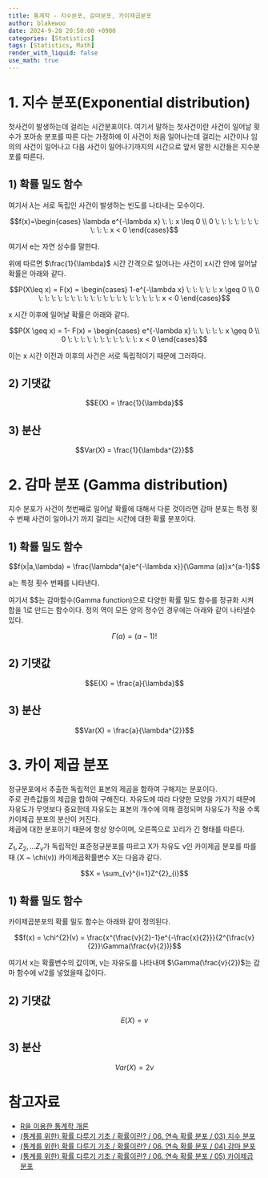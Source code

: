 ```yaml
---
title: 통계학 - 지수분포, 감마분포, 카이제곱분포
author: blakewoo
date: 2024-9-28 20:50:00 +0900
categories: [Statistics]
tags: [Statistics, Math]
render_with_liquid: false
use_math: true
---
```


# 1. 지수 분포(Exponential distribution)
첫사건이 발생하는데 걸리는 시간분포이다. 여기서 말하는 첫사건이란 사건이 일어날 횟수가
포아송 분포를 따른 다는 가정하에 이 사건이 처음 일어나는데 걸리는 시간이나 임의의 사건이 일어나고
다음 사건이 일어나기까지의 시간으로 앞서 말한 시간들은 지수분포를 따른다.

## 1) 확률 밀도 함수
여기서 $\lambda$는 서로 독립인 사건이 발생하는 빈도를 나타내는 모수이다.

$$f(x)=\begin{cases}
\lambda e^{-\lambda x} \: \:  x \leq 0 \\
0 \: \: \: \: \: \: \: \: \: \:  x < 0
\end{cases}$$

여기서 e는 자연 상수를 말한다.

위에 따르면 $\frac{1}{\lambda}$ 시간 간격으로 일어나는 사건이 x시간 안에
일어날 확률은 아래와 같다.

$$P(X\leq x) = F(x) = \begin{cases}
1-e^{-\lambda x} \: \: \: \: \:  x \geq 0 \\
0 \: \: \: \: \: \: \: \: \: \: \: \: \: \: \: \: \: \: \:  x < 0
\end{cases}$$

x 시간 이후에 일어날 확률은 아래와 같다.

$$P(X \geq x) = 1- F(x) = \begin{cases}
e^{-\lambda x} \: \: \: \: \:  x \geq 0 \\
0 \: \: \: \: \: \: \: \: \: \: \: x < 0
\end{cases}$$

이는 x 시간 이전과 이후의 사건은 서로 독립적이기 때문에 그러하다.

## 2) 기댓값

$$E(X) = \frac{1}{\lambda}$$

## 3) 분산

$$Var(X) = \frac{1}{\lambda^{2}}$$

# 2. 감마 분포 (Gamma distribution)
지수 분포가 사건이 첫번째로 일어날 확률에 대해서 다룬 것이라면 감마 분포는
특정 횟수 번째 사건이 일어나기 까지 걸리는 시간에 대한 확률 분포이다.

## 1) 확률 밀도 함수
$$f(x|a,\lambda) = \frac{\lambda^{a}e^{-\lambda x}}{\Gamma (a)}x^{a-1}$$

a는 특정 횟수 번째를 나타낸다.

여기서 $$는 감마함수(Gamma function)으로 다양한 확률 밀도 함수를
정규화 시켜 합을 1로 만드는 함수이다. 정의 역이 모든 양의 정수인 경우에는
아래와 같이 나타낼수 있다.

$$\Gamma (a) = (a-1)!$$

## 2) 기댓값
$$E(X) = \frac{a}{\lambda}$$

## 3) 분산
$$Var(X) = \frac{a}{\lambda^{2}}$$


# 3. 카이 제곱 분포
정규분포에서 추출한 독립적인 표본의 제곱을 합하여 구해지는 분포이다.   
주로 관측값들의 제곱을 합하여 구해진다. 자유도에 따라 다양한 모양을 가지기 때문에
자유도가 무엇보다 중요한데 자유도는 표본의 개수에 의해 결정되며 자유도가 작을 수록 카이제곱 분포의 분산이 커진다.   
제곱에 대한 분포이기 때문에 항상 양수이며, 오른쪽으로 꼬리가 긴 형태를 따른다.

$Z_{1},Z_{2},...Z_{v}$가 독립적인 표준정규분포를 따르고 X가 자유도 v인 카이제곱 분포를
따를때 (X ~ \chi(v)) 카이제곱확률변수 X는 다음과 같다.

$$X = \sum_{v}^{i=1}Z^{2}_{i}$$ 

## 1) 확률 밀도 함수

카이제곱분포의 확률 밀도 함수는 아래와 같이 정의된다.

$$f(x) = \chi^{2}(v) = \frac{x^{\frac{v}{2}-1}e^{-\frac{x}{2}}}{2^{\frac{v}{2}}\Gamma(\frac{v}{2})}$$

여기서 x는 확률변수의 값이며, v는 자유도를 나타내며 $\Gamma(\frac{v}{2})$는 감마 함수에 v/2를 넣었을때 값이다.

## 2) 기댓값
$$E(X) = v$$

## 3) 분산
$$Var(X) = 2v$$



# 참고자료
- [R을 이용한 통계학 개론](https://www.kmooc.kr/view/course/detail/5086?tm=20240914182522)
- [(통계를 위한) 확률 다루기 기초 / 확률이란? / 06. 연속 확률 분포 / 03) 지수 분포](https://wikidocs.net/201404)
- [(통계를 위한) 확률 다루기 기초 / 확률이란? / 06. 연속 확률 분포 / 04) 감마 분포](https://wikidocs.net/200586)
- [(통계를 위한) 확률 다루기 기초 / 확률이란? / 06. 연속 확률 분포 / 05) 카이제곱 분포](https://wikidocs.net/250588)
